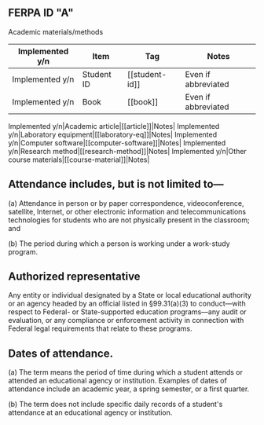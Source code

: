 
## FERPA ID "A"

Academic materials/methods

Implemented y/n|Item|Tag|Notes|
|--------------|----|---|-----|
Implemented y/n|Student ID|[[student-id]]|Even if abbreviated|
Implemented y/n|Book|[[book]]|Even if abbreviated|


Implemented y/n|Academic article|[[article]]|Notes|
Implemented y/n|Laboratory equipment|[[laboratory-eq]]|Notes|
Implemented y/n|Computer software|[[computer-software]]|Notes|
Implemented y/n|Research method|[[research-method]]|Notes|
Implemented y/n|Other course materials|[[course-material]]|Notes|


## Attendance includes, but is not limited to—

(a) Attendance in person or by paper correspondence, videoconference, satellite, Internet, or other electronic information and telecommunications technologies for students who are not physically present in the classroom; and

(b) The period during which a person is working under a work-study program.

## Authorized representative

Any entity or individual designated by a State or local educational authority or an agency headed by an official listed in §99.31(a)(3) to conduct—with respect to Federal- or State-supported education programs—any audit or evaluation, or any compliance or enforcement activity in connection with Federal legal requirements that relate to these programs.

## Dates of attendance.

(a) The term means the period of time during which a student attends or attended an educational agency or institution. Examples of dates of attendance include an academic year, a spring semester, or a first quarter.

(b) The term does not include specific daily records of a student's attendance at an educational agency or institution.

